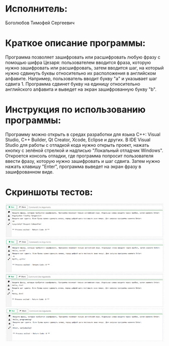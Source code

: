 # Исполнитель:
Боголюбов Тимофей Сергеевич
# Краткое описание программы:
Программа позволяет зашифровать или расшифровать любую фразу с помощью шифра Цезаря: пользователем вводится фраза, которую нужно зашифровать или расшифровать, затем вводится шаг, на который нужно сдвинуть буквы относительно их расположения в английском алфавите. Например, пользователь вводит букву "a" и указывает шаг сдвига 1. Программа сдвинет букву на единицу относительно английского алфавита и выведет на экран зашифрованную букву "b". 
# Инструкция по использованию программы:
Программу можно открыть в средах разработки для языка С++: Visual Studio, C++ Builder, Qt Creator, Xcode, Eclipse и других. В IDE Visual Studio для работы с отладкой кода нужно открыть проект, нажать кнопку с зелёной стрелкой и надписью "Локальный отладчик Windows". Откроется консоль отладки, где программа попросит пользователя ввести фразу, которую нужно зашифровать и шаг сдвига. Затем нужно нажать клавишу "Enter", программа выведет на экран фразу в зашифрованном виде.
# Скриншоты тестов: 
![Alt-текст](https://github.com/tbogolyubov/Laboratory-work-5/blob/main/%D1%82%D0%B5%D1%81%D1%821.1.jpg)
![Alt-текст](https://github.com/tbogolyubov/Laboratory-work-5/blob/main/%D1%82%D0%B5%D1%81%D1%822.1.png)
![Alt-текст](https://github.com/tbogolyubov/Laboratory-work-5/blob/main/%D1%82%D0%B5%D1%81%D1%823.1.jpg)
![Alt-текст](https://github.com/tbogolyubov/Laboratory-work-5/blob/main/%D1%82%D0%B5%D1%81%D1%82%204.1.png)
